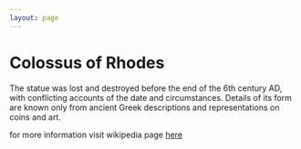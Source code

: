 ```yaml
---
layout: page
---
```


# Colossus of Rhodes

The statue was lost and destroyed before the end of the 6th century AD, with conflicting accounts of the date and circumstances. Details of its form are known only from ancient Greek descriptions and representations on coins and art.

for more information visit wikipedia page [here](https://en.wikipedia.org/wiki/Statue_of_Zeus_at_Olympia)
